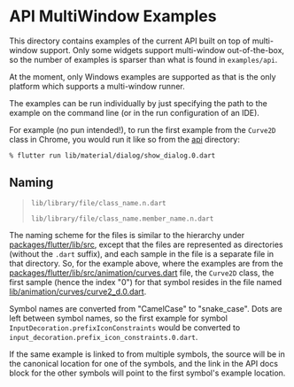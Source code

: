# API MultiWindow Examples

This directory contains examples of the current API built on top of
multi-window support. Only some widgets support multi-window out-of-the-box,
so the number of examples is sparser than what is found in `examples/api`.

At the moment, only Windows examples are supported as that is the only platform
which supports a multi-window runner.

The examples can be run individually by just specifying the path to the example
on the command line (or in the run configuration of an IDE).

For example (no pun intended!), to run the first example from the `Curve2D`
class in Chrome, you would run it like so from the [api](.) directory:

```
% flutter run lib/material/dialog/show_dialog.0.dart
```

## Naming

> `lib/library/file/class_name.n.dart`
>
> `lib/library/file/class_name.member_name.n.dart`

The naming scheme for the files is similar to the hierarchy under
[packages/flutter/lib/src](../../packages/flutter/lib/src), except that the
files are represented as directories (without the `.dart` suffix), and each
sample in the file is a separate file in that directory. So, for the example
above, where the examples are from the
[packages/flutter/lib/src/animation/curves.dart](../../packages/flutter/lib/src/animation/curves.dart)
file, the `Curve2D` class, the first sample (hence the index "0") for that
symbol resides in the file named
[lib/animation/curves/curve2_d.0.dart](lib/animation/curves/curve2_d.0.dart).

Symbol names are converted from "CamelCase" to "snake_case". Dots are left
between symbol names, so the first example for symbol
`InputDecoration.prefixIconConstraints` would be converted to
`input_decoration.prefix_icon_constraints.0.dart`.

If the same example is linked to from multiple symbols, the source will be in
the canonical location for one of the symbols, and the link in the API docs
block for the other symbols will point to the first symbol's example location.
